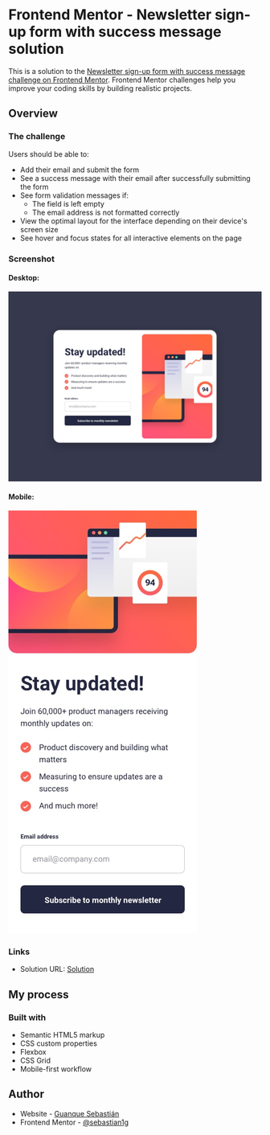 # Frontend Mentor - Newsletter sign-up form with success message solution

This is a solution to the [Newsletter sign-up form with success message challenge on Frontend Mentor](https://www.frontendmentor.io/challenges/newsletter-signup-form-with-success-message-3FC1AZbNrv). Frontend Mentor challenges help you improve your coding skills by building realistic projects. 

## Overview

### The challenge

Users should be able to:

- Add their email and submit the form
- See a success message with their email after successfully submitting the form
- See form validation messages if:
  - The field is left empty
  - The email address is not formatted correctly
- View the optimal layout for the interface depending on their device's screen size
- See hover and focus states for all interactive elements on the page

### Screenshot

#### Desktop: 
![](./assets/images/desktop-design.jpg)
#### Mobile: 
![](./assets/images/mobile-design.jpg)

### Links

- Solution URL: [Solution](https://64e7ab32f774f0096b253c50--majestic-pothos-79b4ec.netlify.app/)

## My process

### Built with

- Semantic HTML5 markup
- CSS custom properties
- Flexbox
- CSS Grid
- Mobile-first workflow


## Author

- Website - [Guanque Sebastián](https://github.com/sebastianguanque)
- Frontend Mentor - [@sebastian1g](https://www.frontendmentor.io/profile/sebastian1g)
